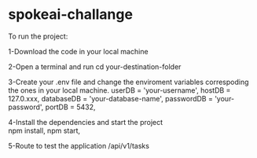 # spokeai-challange


To run the project:

1-Download the code in your local machine

2-Open a terminal and run
    cd your-destination-folder

3-Create your .env file and change the enviroment variables correspoding the ones in your local machine.
    userDB = 'your-username',
    hostDB = 127.0.xxx,
    databaseDB = 'your-database-name',
    passwordDB = 'your-password',
    portDB = 5432,

4-Install the dependencies and start the project    
    npm install,
    npm start,

5-Route to test the application
    /api/v1/tasks